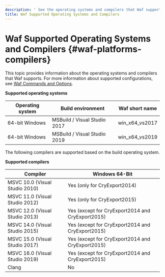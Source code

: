 ```yaml
---
description: ' See the operating systems and compilers that Waf supports for &ALYlong;. '
title: Waf Supported Operating Systems and Compilers
---
```

# Waf Supported Operating Systems and Compilers {#waf-platforms-compilers}

This topic provides information about the operating systems and compilers that Waf supports\. For more information about supported configurations, see [Waf Commands and Options](/docs/userguide/waf/commands.md)\.


**Supported operating systems**

| Operating system | Build environment | Waf short name |
| --- | --- | --- |
| 64\-bit Windows | MSBuild / Visual Studio 2017 | win\_x64\_vs2017 |
| 64\-bit Windows | MSBuild / Visual Studio 2019 | win\_x64\_vs2019 |

The following compilers are supported based on the build operating system\.


**Supported compilers**

| Compiler | Windows 64\-Bit |
| --- | --- |
| MSVC 10\.0 \(Visual Studio 2010\) | Yes \(only for CryExport2014\) |
| MSVC 11\.0 \(Visual Studio 2012\) | Yes \(only for CryExport2015\) |
| MSVC 12\.0 \(Visual Studio 2013\) | Yes \(except for CryExport2014 and CryExport2015\) |
| MSVC 14\.0 \(Visual Studio 2015\) | Yes \(except for CryExport2014 and CryExport2015\) |
| MSVC 15\.0 \(Visual Studio 2017\) | Yes \(except for CryExport2014 and CryExport2015\) |
| MSVC 16\.0 \(Visual Studio 2019\) | Yes \(except for CryExport2014 and CryExport2015\) |
| Clang | No |